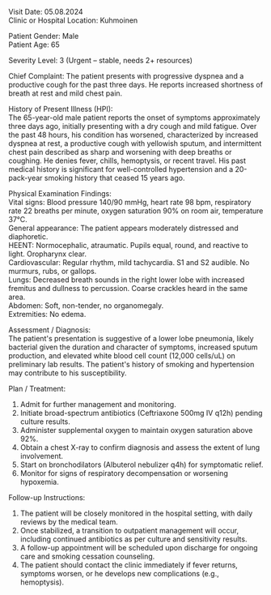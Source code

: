 Visit Date: 05.08.2024  
Clinic or Hospital Location: Kuhmoinen  

Patient Gender: Male  
Patient Age: 65  

Severity Level: 3 (Urgent – stable, needs 2+ resources)

Chief Complaint: The patient presents with progressive dyspnea and a productive cough for the past three days. He reports increased shortness of breath at rest and mild chest pain.

History of Present Illness (HPI):  
The 65-year-old male patient reports the onset of symptoms approximately three days ago, initially presenting with a dry cough and mild fatigue. Over the past 48 hours, his condition has worsened, characterized by increased dyspnea at rest, a productive cough with yellowish sputum, and intermittent chest pain described as sharp and worsening with deep breaths or coughing. He denies fever, chills, hemoptysis, or recent travel. His past medical history is significant for well-controlled hypertension and a 20-pack-year smoking history that ceased 15 years ago.

Physical Examination Findings:  
Vital signs: Blood pressure 140/90 mmHg, heart rate 98 bpm, respiratory rate 22 breaths per minute, oxygen saturation 90% on room air, temperature 37°C.  
General appearance: The patient appears moderately distressed and diaphoretic.  
HEENT: Normocephalic, atraumatic. Pupils equal, round, and reactive to light. Oropharynx clear.  
Cardiovascular: Regular rhythm, mild tachycardia. S1 and S2 audible. No murmurs, rubs, or gallops.  
Lungs: Decreased breath sounds in the right lower lobe with increased fremitus and dullness to percussion. Coarse crackles heard in the same area.  
Abdomen: Soft, non-tender, no organomegaly.  
Extremities: No edema.  

Assessment / Diagnosis:  
The patient's presentation is suggestive of a lower lobe pneumonia, likely bacterial given the duration and character of symptoms, increased sputum production, and elevated white blood cell count (12,000 cells/uL) on preliminary lab results. The patient's history of smoking and hypertension may contribute to his susceptibility.

Plan / Treatment:  
1. Admit for further management and monitoring.  
2. Initiate broad-spectrum antibiotics (Ceftriaxone 500mg IV q12h) pending culture results.  
3. Administer supplemental oxygen to maintain oxygen saturation above 92%.  
4. Obtain a chest X-ray to confirm diagnosis and assess the extent of lung involvement.  
5. Start on bronchodilators (Albuterol nebulizer q4h) for symptomatic relief.  
6. Monitor for signs of respiratory decompensation or worsening hypoxemia.  

Follow-up Instructions:  
1. The patient will be closely monitored in the hospital setting, with daily reviews by the medical team.  
2. Once stabilized, a transition to outpatient management will occur, including continued antibiotics as per culture and sensitivity results.  
3. A follow-up appointment will be scheduled upon discharge for ongoing care and smoking cessation counseling.  
4. The patient should contact the clinic immediately if fever returns, symptoms worsen, or he develops new complications (e.g., hemoptysis).